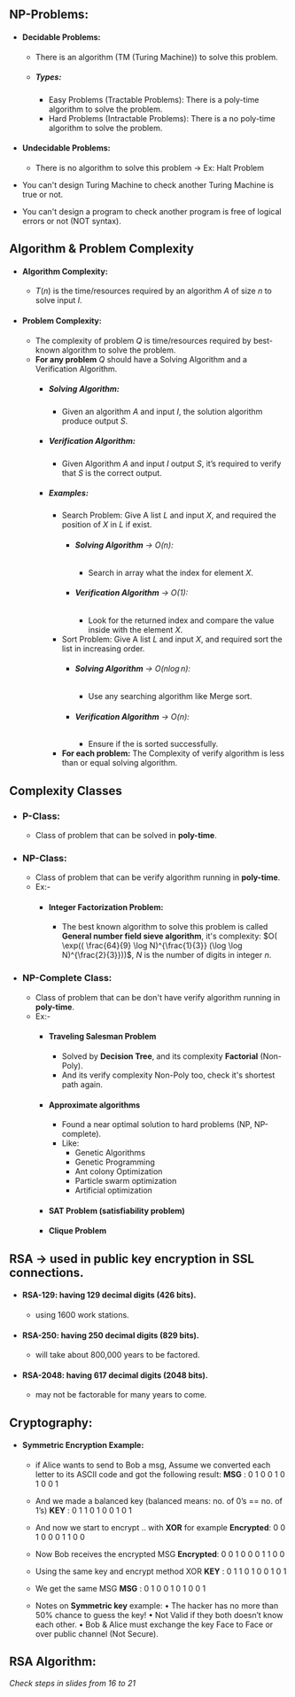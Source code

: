 ## NP-Problems:
+ #### Decidable Problems:
	+ There is an algorithm (TM (Turing Machine)) to solve this problem.
	+ ##### Types: 
		+ Easy Problems (Tractable Problems): There is a poly-time algorithm to solve the problem.
		+ Hard Problems (Intractable Problems): There is a <span class=red> no</span> poly-time algorithm to solve the problem.
+ #### Undecidable Problems:
	+ There is <span class="red">no</span> algorithm to solve this problem
		-> Ex: Halt Problem
		
+ You can't design Turing Machine to check another Turing Machine is true or not.
+ You can't design a program to check another program is free of logical errors or not (NOT syntax).


## Algorithm & Problem Complexity
+ #### Algorithm Complexity:
	+ $T(n)$ is the time/resources required by an algorithm $A$ of size $n$ to solve input $I$.
+ #### Problem Complexity:
	+ The complexity of problem $Q$ is time/resources required by best-known algorithm to <span class=green>solve</span> the problem.
	+ **For any problem** $Q$ should have a Solving Algorithm and a Verification Algorithm.
		+ ##### Solving Algorithm: 
			+ Given an algorithm $A$ and input $I$, the solution algorithm produce output $S$.
		+ ##### Verification Algorithm:
			+ Given Algorithm $A$ and input $I$ output $S$, it’s required to verify that $S$ is the correct output.
		+ ##### Examples:
			+ Search Problem: Give A list $L$ and input $X$, and required the position of $X$ in $L$ if exist.
				+ ###### **Solving Algorithm** → $O(n)$:
					+ Search in array what the index for element $X$.
				+ ###### **Verification Algorithm** → $O(1)$:
					+ Look for the returned index and compare the value inside with the element $X$.
			+ Sort Problem: Give A list $L$ and input $X$, and required sort the list in increasing order.
				+ ###### **Solving Algorithm** → $O(n \log n)$:
					+ Use any searching algorithm like Merge sort.
				+ ###### **Verification Algorithm** → $O(n)$:
					+ Ensure if the is sorted successfully.
		  + **For each problem:** The Complexity of verify algorithm is <span class="blue">less than or equal</span> solving algorithm.

## Complexity Classes
+ ### P-Class:
	+ Class of problem that can be <span class="red">solved</span> in **poly-time**.
+ ### NP-Class:
	+ Class of problem that can be <span class="red">verify</span> algorithm running in **poly-time**.
	+ Ex:-
		+ #### Integer Factorization Problem:
			+ The best known algorithm to solve this problem is called **General number field sieve algorithm**, it's complexity: $O( \exp(( \frac{64}{9} \log N)^{\frac{1}{3}} (\log \log N)^{\frac{2}{3}}))$, $N$ is the number of digits in integer $n$.
+ ### NP-Complete Class:
	+ Class of problem that can be <span class="red">don't have verify</span> algorithm running in **poly-time**.
	+ Ex:- 
		+ #### Traveling Salesman Problem
			+ Solved by **Decision Tree**, and its complexity **Factorial** (Non-Poly).
			+ And its verify complexity Non-Poly too, check it's shortest path again.
		+ #### Approximate algorithms
			+ Found a near optimal solution to hard problems (NP, NP-complete).
			+ Like:
				+ Genetic Algorithms
				+ Genetic Programming
				+ Ant colony Optimization
				+ Particle swarm optimization
				+ Artificial optimization
		+ #### SAT Problem (satisfiability problem)
		+ #### Clique Problem

## RSA -> used in public key encryption in SSL connections.
+ #### RSA-129: having 129 decimal digits (426 bits).
	+ using 1600 work stations.
+ #### RSA-250: having 250 decimal digits (829 bits).
	+ will take about 800,000 years to be factored.
+ #### RSA-2048: having 617 decimal digits (2048 bits).
	+ may not be factorable for many years to come.

## Cryptography:
+ #### Symmetric Encryption Example:
	+ if Alice wants to send to Bob a msg, Assume we converted each letter to its ASCII code and got the following result:
		**MSG** : 0 1 0 0 1 0 1 0 0 1
	+ And we made a balanced key (balanced means: no. of 0’s == no. of 1’s)
		**KEY** : 0 1 1 0 1 0 0 1 0 1
	+ And now we start to encrypt .. with **XOR** for example
		**Encrypted**: 0 0 1 0 0 0 1 1 0 0
	+ Now Bob receives the encrypted MSG
		**Encrypted**: 0 0 1 0 0 0 1 1 0 0
	+ Using the same key and encrypt method XOR
		**KEY** : 0 1 1 0 1 0 0 1 0 1
	+ We get the same MSG
		**MSG** : 0 1 0 0 1 0 1 0 0 1
	
	+ Notes on **Symmetric key** example:
		• The hacker has no more than 50% chance to guess the key!
		• Not Valid if they both doesn’t know each other.
		• Bob & Alice must exchange the key Face to Face or over public channel (Not Secure).

## RSA Algorithm:
*Check steps in slides from 16 to 21*

